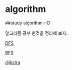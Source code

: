 # algorithm
##study algorithm :-D

알고리즘 공부 한것을 정리해 보자. 

[DFS](https://github.com/theSUNYOUNG/algorithm/blob/master/DFS.md)

[BFS](https://github.com/theSUNYOUNG/algorithm/blob/master/BFS.md)  

[dijkstra](https://github.com/theSUNYOUNG/algorithm/blob/master/dijkstra.md)


